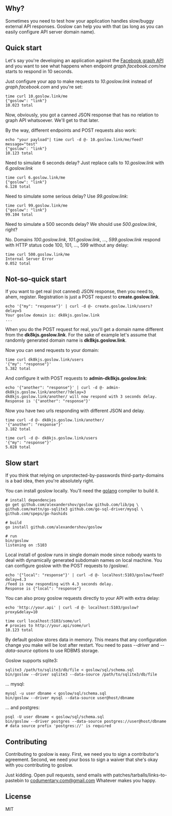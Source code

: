 ## Why?
Sometimes you need to test how your application handles slow/buggy
external API responses. Goslow can help you with that (as long as you can easily
  configure API server domain name).

## Quick start
Let's say you're developing an application against the [Facebook graph API](https://developers.facebook.com/docs/graph-api/quickstart/v2.2) and
you want to see what happens when endpoint *graph.facebook.com/me* starts to respond in 10 seconds.

Just configure your app to make requests to *10.goslow.link* instead of *graph.facebook.com*
and you're set:

```shell
time curl 10.goslow.link/me
{"goslow": "link"}
10.023 total
```

Now, obviously, you got a canned JSON response that has no relation to graph API whatsoever.
We'll get to that later.

By the way, different endpoints and POST requests also work:
```shell
echo "your payload"| time curl -d @- 10.goslow.link/me/feed?message="test"
{"goslow": "link"}
10.123 total
```

Need to simulate 6 seconds delay? Just replace calls to *10.goslow.link* with
*6.goslow.link*

```shell
time curl 6.goslow.link/me
{"goslow": "link"}
6.128 total
```

Need to simulate some serious delay? Use *99.goslow.link*:
```shell
time curl 99.goslow.link/me
{"goslow": "link"}
99.104 total
```

Need to simulate a 500 seconds delay? We should use *500.goslow.link*, right?

No. Domains *100.goslow.link*, *101.goslow.link*, ..., *599.goslow.link* respond with
HTTP status code 100, 101, ..., 599 without any delay:

```shell
time curl 500.goslow.link/me
Internal Server Error
0.052 total
```


## Not-so-quick start
If you want to get real (not canned) JSON response, then you need to, ahem, register.
Registration is just a POST request
to **create.goslow.link**.

```shell
echo '{"my": "response"}' | curl -d @- create.goslow.link/users?delay=5
Your goslow domain is: dk8kjs.goslow.link
...
```

When you do the POST request for real, you'll get a domain name different
from the **dk8kjs.goslow.link**. For the sake of example let's assume that randomly
generated domain name is **dk8kjs.goslow.link**.

Now you can send requests to your domain:
```shell
time curl dk8kjs.goslow.link/users
'{"my": "response"}'
5.382 total
```

And configure it with POST requests to **admin-dk8kjs.goslow.link**:
```shell
echo '{"another": "response"}' | curl -d @- admin-dk8kjs.goslow.link/another/?delay=3
dk8kjs.goslow.link/another/ will now respond with 3 seconds delay.
Response is '{"another": "response"}'
```

Now you have two urls responding with different JSON and delay.
```shell
time curl -d @- dk8kjs.goslow.link/another/
'{"another": "response"}'
3.182 total
```

```shell
time curl -d @- dk8kjs.goslow.link/users
'{"my": "response"}'
5.028 total
```

## Slow start
If you think that relying on unprotected-by-passwords third-party-domains is a
bad idea, then you're absolutely right.

You can install goslow locally. You'll need the [golang](https://golang.org/) compiler to build it.

```shell
# install dependencies
go get github.com/alexandershov/goslow github.com/lib/pq \
github.com/mattn/go-sqlite3 github.com/go-sql-driver/mysql \
github.com/speps/go-hashids

# build
go install github.com/alexandershov/goslow

# run
bin/goslow
listening on :5103
```

Local install of goslow runs in single domain mode
since nobody wants to deal with dynamically generated subdomain names on local machine.
You can configure goslow with the POST requests to /goslow/.
```shell
echo '{"local": "response"}' | curl -d @- localhost:5103/goslow/feed?delay=4.3
/feed is now responding with 4.3 seconds delay.
Response is {"local": "response"}
```

You can also proxy goslow requests directly to your API with extra delay:
```shell
echo 'http://your.api' | curl -d @- localhost:5103/goslow?proxy&delay=10
```


```shell
time curl localhost:5103/some/url
# proxies to http://your.api/some/url
10.123 total
```

By default goslow stores data in memory. This means that any
configuration change you make will be lost after restart.
You need to pass
*--driver* and *--data-source* options to use RDBMS storage.

Goslow supports sqlite3:
```shell
sqlite3 /path/to/sqlite3/db/file < goslow/sql/schema.sql
bin/goslow --driver sqlite3 --data-source /path/to/sqlite3/db/file
```
... mysql:
```shell
mysql -u user dbname < goslow/sql/schema.sql
bin/goslow --driver mysql --data-source user@host/dbname
```
... and postgres:
```shell
psql -U user dbname < goslow/sql/schema.sql
bin/goslow --driver postgres --data-source postgres://user@host/dbname
# data source prefix 'postgres://' is required
```

## Contributing
Contributing to goslow is easy.
First, we need you to sign a contributor's agreement.
Second, we need your boss to sign a waiver that she's okay with you
contributing to goslow.

Just kidding. Open pull requests, send emails with patches/tarballs/links-to-pastebin
to [codumentary.com@gmail.com](mailto:codumentary.com@gmail.com) Whatever makes you happy.

## License
MIT
